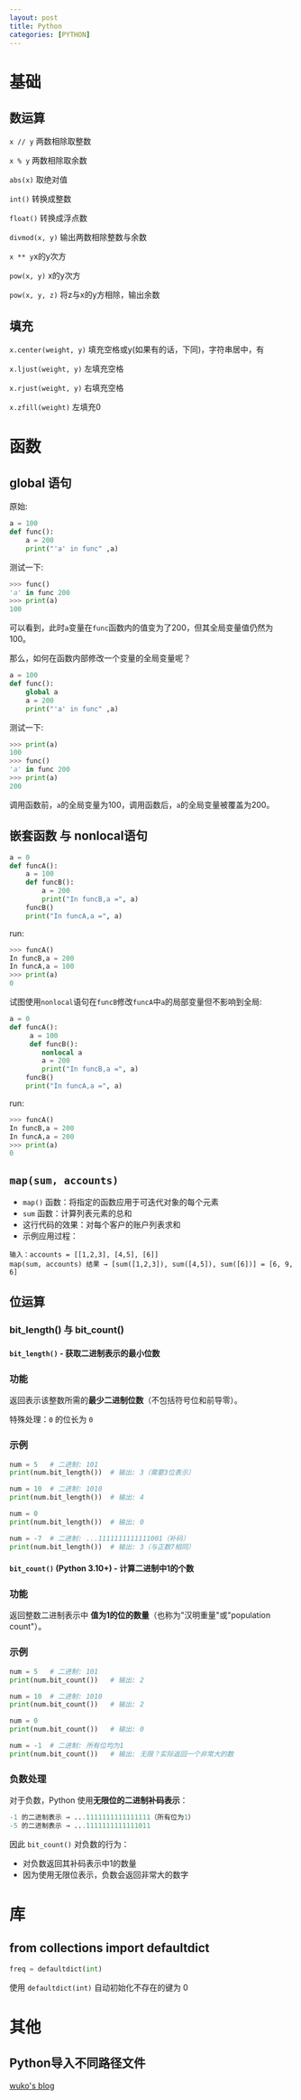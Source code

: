 ```yaml
---
layout: post
title: Python
categories: [PYTHON]
---
```


# 基础

## 数运算
`x // y`  两数相除取整数

`x % y`  两数相除取余数

`abs(x)` 取绝对值

`int()` 转换成整数

`float()` 转换成浮点数

`divmod(x, y)` 输出两数相除整数与余数

`x ** y`x的y次方

`pow(x, y)` x的y次方

`pow(x, y, z)` 将z与x的y方相除，输出余数

## 填充

`x.center(weight, y)`
填充空格或y(如果有的话，下同)，字符串居中，有

`x.ljust(weight, y)`
左填充空格

`x.rjust(weight, y)`
右填充空格

`x.zfill(weight)`
左填充0

# 函数
## global 语句

原始:

````python
a = 100
def func():
	a = 200
	print("'a' in func" ,a)
````

测试一下:

````python
>>> func()
'a' in func 200
>>> print(a)
100
````

可以看到，此时`a`变量在`func`函数内的值变为了200，但其全局变量值仍然为100。

那么，如何在函数内部修改一个变量的全局变量呢？

````python
a = 100
def func():
	global a
	a = 200
	print("'a' in func" ,a)
````

测试一下:

````python
>>> print(a)
100
>>> func()
'a' in func 200
>>> print(a)
200
````

调用函数前，`a`的全局变量为100，调用函数后，`a`的全局变量被覆盖为200。

## 嵌套函数 与 nonlocal语句
````python
a = 0
def funcA():
    a = 100
    def funcB():
	    a = 200
	    print("In funcB,a =", a)
	funcB()
	print("In funcA,a =", a)
````

run:

````python
>>> funcA()
In funcB,a = 200
In funcA,a = 100
>>> print(a)
0
````

试图使用`nonlocal`语句在`funcB`修改`funcA`中`a`的局部变量但不影响到全局:

````python
a = 0
def funcA():
     a = 100
     def funcB():
        nonlocal a
        a = 200
        print("In funcB,a =", a)
    funcB()
    print("In funcA,a =", a)
````

run:

````python
>>> funcA()
In funcB,a = 200
In funcA,a = 200
>>> print(a)
0
````

## `map(sum, accounts)`

- `map()` 函数：将指定的函数应用于可迭代对象的每个元素
- `sum` 函数：计算列表元素的总和
- 这行代码的效果：对每个客户的账户列表求和
- 示例应用过程：

```
输入：accounts = [[1,2,3], [4,5], [6]]
map(sum, accounts) 结果 → [sum([1,2,3]), sum([4,5]), sum([6])] = [6, 9, 6]
```

## 位运算

### bit_length() 与 bit_count()

#### `bit_length()` - 获取二进制表示的最小位数

### 功能
返回表示该整数所需的**最少二进制位数**（不包括符号位和前导零）。

特殊处理：`0` 的位长为 `0`

### 示例
```python
num = 5   # 二进制: 101
print(num.bit_length())  # 输出: 3（需要3位表示）

num = 10  # 二进制: 1010
print(num.bit_length())  # 输出: 4

num = 0
print(num.bit_length())  # 输出: 0

num = -7  # 二进制: ...1111111111111001（补码）
print(num.bit_length())  # 输出: 3（与正数7相同）
```

#### `bit_count()` (Python 3.10+) - 计算二进制中1的个数

### 功能
返回整数二进制表示中 **值为1的位的数量**（也称为"汉明重量"或"population count"）。

### 示例
```python
num = 5   # 二进制: 101
print(num.bit_count())   # 输出: 2

num = 10  # 二进制: 1010
print(num.bit_count())   # 输出: 2

num = 0
print(num.bit_count())   # 输出: 0

num = -1  # 二进制: 所有位均为1
print(num.bit_count())   # 输出: 无限？实际返回一个非常大的数
```

### 负数处理
对于负数，Python 使用**无限位的二进制补码表示**：
```python
-1 的二进制表示 → ...1111111111111111（所有位为1）
-5 的二进制表示 → ...1111111111111011
```

因此 `bit_count()` 对负数的行为：
- 对负数返回其补码表示中1的数量
- 因为使用无限位表示，负数会返回非常大的数字

# 库

## from collections import defaultdict

```python
freq = defaultdict(int)
```

使用 `defaultdict(int)` 自动初始化不存在的键为 0



# 其他

## Python导入不同路径文件

[wuko's blog](https://blog.wuko.top/posts/2022/01/14/py_diffimport.html/)